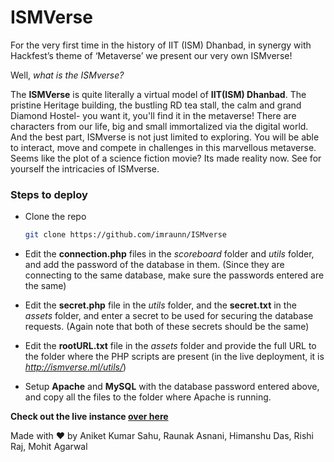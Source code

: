 # ISMVerse

For the very first time in the history of IIT (ISM) Dhanbad, in synergy with Hackfest’s theme of ‘Metaverse’ we present our very own ISMverse! 

Well, *what is the ISMverse?* 

The **ISMVerse** is quite literally a virtual model of **IIT(ISM) Dhanbad**. The pristine Heritage building, the bustling RD tea stall, the calm and grand Diamond Hostel- you want it, you'll find it in the metaverse! There are characters from our life, big and small immortalized via the digital world. And the best part, ISMverse is not just limited to exploring. You will be able to interact, move and compete in challenges in this marvellous metaverse. Seems like the plot of a science fiction movie? Its made reality now. See for yourself the intricacies of ISMverse. 

### Steps to deploy
- Clone the repo
    ```bash
    git clone https://github.com/imraunn/ISMverse
    ```
- Edit the **connection.php** files in the *scoreboard* folder and *utils* folder, and add the password of the database in them. (Since they are connecting to the same database, make sure the passwords entered are the same)

- Edit the **secret.php** file in the *utils* folder, and the **secret.txt** in the *assets* folder, and enter a secret to be used for securing the database requests. (Again note that both of these secrets should be the same)

- Edit the **rootURL.txt** file in the *assets* folder and provide the full URL to the folder where the PHP scripts are present (in the live deployment, it is *http://ismverse.ml/utils/*)

- Setup **Apache** and **MySQL** with the database password entered above, and copy all the files to the folder where Apache is running.

**Check out the live instance [over here](http://ismverse.ml)**

Made with ❤️ by Aniket Kumar Sahu, Raunak Asnani, Himanshu Das, Rishi Raj, Mohit Agarwal